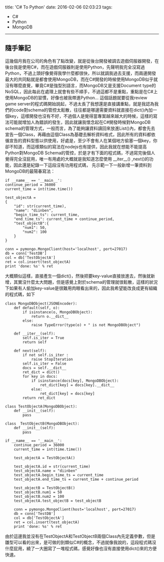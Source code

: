 title: 'C# To Python'
date: 2016-02-06 02:03:23
tags:
- C#
- Python
- MongoDB

---
## 隨手筆記

這幾個月我在公司的角色有了點改變，就是從後台開發被調去遊戲伺服器開發，在後台我是使用C#，而在遊戲伺服器則是使用Python，先聲明我完全沒寫過Python，不過上頭好像覺得我學什麼都很快，所以就調我過去支援，而兩邊開發最大的共同點就是都會使用MongoDB，而在C#開發的時候使用MongoDB似乎就沒有哪麼直覺，畢竟C#是強型別語言，而MongoDB又是支援Document type的NoSQL，因此每此在處理上就會有些不順手，不過這都不是重點，重點是在C#上使用MongoDB的習慣，好像也被我帶進Python...
這個話題就要從我review game server的程式碼開始說起，不過太長了我想還是直接講重點，就是我認為我們的code對schema的管控太鬆散，往往都是哪邊需要資料就直接在dict()內加一個key，這樣開發也沒有不好，不過個人是覺得當專案越來越大的時候，這樣的寫法可能就增加人為錯誤的發生，因此就讓我懷念起在C#開發時候對MongoDB schema的管理方式，一般而言，為了能夠讓資料讀回來放進List()內，都會先去宣告一個Class，再藉由這個Class為基礎去解析資料格式，因此所有的資料都依循宣告的資料型態以供使用，好處是，至少不會有人在某個地方偷塞一個key，你卻不知道，而這樣類似的寫法在nodejs也有提供，因此我就在想能不能提高Python對MongoDB Schema的管控，於是才有下面的程式碼，不過寫完後個人覺得完全沒屁用，唯一有用處的大概就是我知道怎麼使用 \_\_iter\_\_() ,next()的功能，因此還是紀錄一下這段沒有功用程式碼，
先示範一下一般新增一筆資料到MongoDB的最陽春寫法：
	
    if __name__ == '__main__':
    continue_period = 36000
    current_time = int(time.time())

    test_objectA =
    {
    	"id": str(current_time),
        "name": "diinben",
        "begin_time_ts": current_time,
        "end_time_ts": current_time + continue_period,
        "test_objectB":{
        	"num1": 50,
            "num2": 100
        }
    }
    
    conn = pymongo.MongoClient(host='localhost', port=27017)
    db = conn['TestDB']
    col = db['TestObjectA']
    ret = col.insert(test_objectA)
    print 'done: %s' % ret
    
大概類似這樣，直接產生一個dict()，然後把要key-value直接放進去，然後就新增，其實沒什麼太大問題，但是感覺上對於schema的管理就很鬆散，這樣的狀況下如果有人偷加key-value是很難用肉眼看出來的，因此我希望能改良成更有組織的程式碼，如下

    class MongoDBObject(JSONEncoder):
        def default(self, o):
            if isinstance(o, MongoDBObject):
                return o.__dict__
            else:
                raise TypeError(type(o) + " is not MongoDBObject")

        def __iter__(self):
            self.is_iter = True
            return self

        def next(self):
            if not self.is_iter :
                raise StopIteration
            self.is_iter = False
            docs = self.__dict__
            ret_dict = dict()
            for key in docs:
                if isinstance(docs[key], MongoDBObject):
                    ret_dict[key] = docs[key].__dict__
                else:
                    ret_dict[key] = docs[key]
            return ret_dict

    class TestObjectA(MongoDBObject):
        def __init__(self):
            pass

    class  TestObjectB(MongoDBObject):
        def __init__(self):
            pass

    if __name__ == '__main__':
        continue_period = 36000
        current_time = int(time.time())

        test_objectA = TestObjectA()
        
        test_objectA.id = str(current_time)
        test_objectA.name = "diinben"
        test_objectA.begin_time_ts = current_time
        test_objectA.end_time_ts = current_time + continue_period

        test_objectB = TestObjectB()
        test_objectB.num1 = 50
        test_objectB.num2 = 100
        test_objectA.test_objectB = test_objectB

        conn = pymongo.MongoClient(host='localhost', port=27017)
        db = conn['TestDB']
        col = db['TestObjectA']
        ret = col.insert(test_objectA)
        print 'done: %s' % ret
        
由於這邊我並沒有在TestObjectA和TestObjectB兩個Class內先定義參數，但是雛型可以看的出來，是可做的到類似C#的概念，不過就像我說的，這段程式碼沒什麼屁用，繞了一大圈寫了一堆程式碼，感覺好像也沒有直接使用dict()來的方便快速。